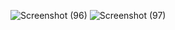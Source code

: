 ![Screenshot (96)](https://user-images.githubusercontent.com/52545122/103809022-e1d70a80-507e-11eb-8056-d9afa6755008.png)
![Screenshot (97)](https://user-images.githubusercontent.com/52545122/103809027-e3a0ce00-507e-11eb-8a6e-e8a8543faaa3.png)
